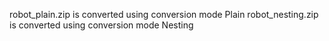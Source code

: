 robot_plain.zip is converted using conversion mode Plain
robot_nesting.zip is converted using conversion mode Nesting 
